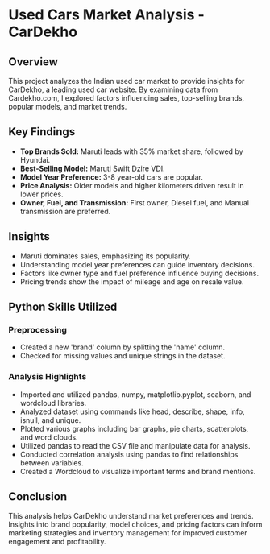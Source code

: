 # Used Cars Market Analysis - CarDekho

## Overview
This project analyzes the Indian used car market to provide insights for CarDekho, a leading used car website. By examining data from Cardekho.com, I explored factors influencing sales, top-selling brands, popular models, and market trends.

## Key Findings
- **Top Brands Sold:** Maruti leads with 35% market share, followed by Hyundai.
- **Best-Selling Model:** Maruti Swift Dzire VDI.
- **Model Year Preference:** 3-8 year-old cars are popular.
- **Price Analysis:** Older models and higher kilometers driven result in lower prices.
- **Owner, Fuel, and Transmission:** First owner, Diesel fuel, and Manual transmission are preferred.

## Insights
- Maruti dominates sales, emphasizing its popularity.
- Understanding model year preferences can guide inventory decisions.
- Factors like owner type and fuel preference influence buying decisions.
- Pricing trends show the impact of mileage and age on resale value.

## Python Skills Utilized
### Preprocessing
- Created a new 'brand' column by splitting the 'name' column.
- Checked for missing values and unique strings in the dataset.

### Analysis Highlights
- Imported and utilized pandas, numpy, matplotlib.pyplot, seaborn, and wordcloud libraries.
- Analyzed dataset using commands like head, describe, shape, info, isnull, and unique.
- Plotted various graphs including bar graphs, pie charts, scatterplots, and word clouds.
- Utilized pandas to read the CSV file and manipulate data for analysis.
- Conducted correlation analysis using pandas to find relationships between variables.
- Created a Wordcloud to visualize important terms and brand mentions.

## Conclusion
This analysis helps CarDekho understand market preferences and trends. Insights into brand popularity, model choices, and pricing factors can inform marketing strategies and inventory management for improved customer engagement and profitability.
